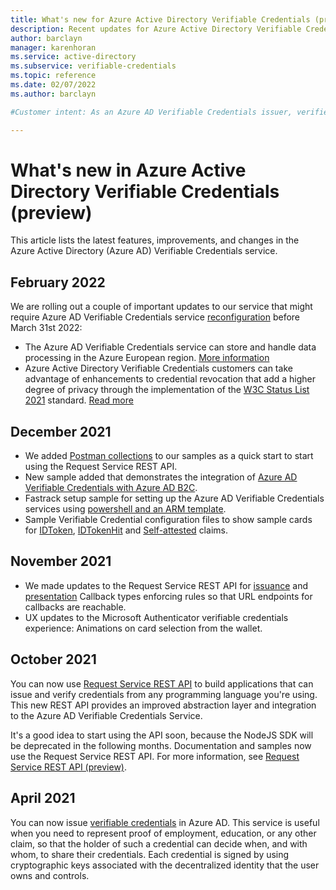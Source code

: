 ```yaml
---
title: What's new for Azure Active Directory Verifiable Credentials (preview)
description: Recent updates for Azure Active Directory Verifiable Credentials
author: barclayn
manager: karenhoran
ms.service: active-directory
ms.subservice: verifiable-credentials
ms.topic: reference
ms.date: 02/07/2022
ms.author: barclayn

#Customer intent: As an Azure AD Verifiable Credentials issuer, verifier or developer, I want to know what's new in the product so that I can make full use of the functionality as it becomes available.

---
```


# What's new in Azure Active Directory Verifiable Credentials (preview)

This article lists the latest features, improvements, and changes in the Azure Active Directory (Azure AD) Verifiable Credentials service.
## February 2022

We are rolling out a couple of important updates to our service that might require Azure AD Verifiable Credentials service [reconfiguration](verifiable-credentials-faq.md?#how-to-re-onboard-your-azure-ad-tenant) before March 31st 2022:
- The Azure AD Verifiable Credentials service can store and handle data processing in the Azure European region. [More information](https://aka.ms/vc/EUannouncement)
- Azure Active Directory Verifiable Credentials customers can take advantage of enhancements to credential revocation that add a higher degree of privacy through the implementation of the [W3C Status List 2021](https://w3c-ccg.github.io/vc-status-list-2021/) standard. [Read more](https://aka.ms/vc/EUannouncement)  

## December 2021
- We added [Postman collections](https://github.com/Azure-Samples/active-directory-verifiable-credentials/tree/main/Postman) to our samples as a quick start to start using the Request Service REST API.
- New sample added that demonstrates the integration of [Azure AD Verifiable Credentials with Azure AD B2C](https://github.com/Azure-Samples/active-directory-verifiable-credentials/tree/main/B2C).
- Fastrack setup sample for setting up the Azure AD Verifiable Credentials services using [powershell and an ARM template](https://github.com/Azure-Samples/active-directory-verifiable-credentials/tree/main/ARM).
- Sample Verifiable Credential configuration files to show sample cards for [IDToken](https://github.com/Azure-Samples/active-directory-verifiable-credentials/tree/main/CredentialFiles/IDToken), [IDTokenHit](https://github.com/Azure-Samples/active-directory-verifiable-credentials/tree/main/CredentialFiles/IDTokenHint) and [Self-attested](https://github.com/Azure-Samples/active-directory-verifiable-credentials/tree/main/CredentialFiles/IDTokenHint) claims.

## November 2021

- We made updates to the Request Service REST API for [issuance](issuance-request-api#callback-type#callback-type) and [presentation](presentation-request-api#callback-type)
Callback types enforcing rules so that URL endpoints for callbacks are reachable.
- UX updates to the Microsoft Authenticator verifiable credentials experience: Animations on card selection from the wallet.

## October 2021

You can now use [Request Service REST API](get-started-request-api.md) to build applications that can issue and verify credentials from any programming language you're using. This new REST API provides an improved abstraction layer and integration to the Azure AD Verifiable Credentials Service.

It's a good idea to start using the API soon, because the NodeJS SDK will be deprecated in the following months. Documentation and samples now use the Request Service REST API. For more information, see [Request Service REST API (preview)](get-started-request-api.md).

## April 2021

You can now issue [verifiable credentials](decentralized-identifier-overview.md) in Azure AD. This service is useful when you need to represent proof of employment, education, or any other claim, so that the holder of such a credential can decide when, and with whom, to share their credentials. Each credential is signed by using cryptographic keys associated with the decentralized identity that the user owns and controls.
